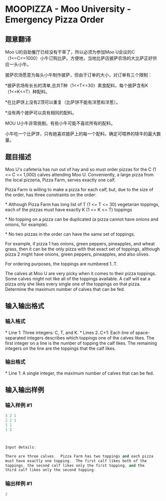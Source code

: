 # MOOPIZZA - Moo University - Emergency Pizza Order

## 题意翻译

Moo U的自助餐厅已经没有干草了，所以必须为参加Moo U会议的C（1<=C<=1000）小牛订购比萨。方便地，当地比萨店披萨农场的大比萨正好供应一头小牛。

披萨农场愿意为每头小牛制作披萨，但由于订单的大小，对订单有三个限制：

*披萨农场有长长的清单,总共T种（1<=T<=30）素食配料，每个披萨含有K（1<=K<=T）种配料。

*在比萨饼上没有2顶可以重复（比萨饼不能有洋葱和洋葱）。

*没有两个披萨可以具有相同的配料。

MOU U小牛非常挑剔。有些小牛可能不喜欢所有的配料。

小牛吃一个比萨饼，只有她喜欢披萨上的每一个配料。确定可喂养的犊牛的最大数量。

## 题目描述

 Moo U's cafeteria has run out of hay and so must order pizzas for the C (1 <= C <= 1,000) calves attending Moo U. Conveniently, a large pizza from the local pizzeria, Pizza Farm, serves exactly one calf.

Pizza Farm is willing to make a pizza for each calf, but, due to the size of the order, has three constraints on the order:

\* Although Pizza Farm has long list of T (1 <= T <= 30) vegetarian toppings, each of the pizzas must have exactly K (1 <= K <= T) toppings

\* No topping on a pizza can be duplicated (a pizza cannot have onions and onions, for example).

\* No two pizzas in the order can have the same set of toppings.

For example, if pizza 1 has onions, green peppers, pineapples, and wheat grass, then it can be the only pizza with that exact set of toppings, although pizza 2 might have onions, green peppers, pineapples, and also olives.

For ordering purposes, the toppings are numbered 1..T.

The calves at Moo U are very picky when it comes to their pizza toppings. Some calves might not like all of the toppings available. A calf will eat a pizza only she likes every single one of the toppings on that pizza. Determine the maximum number of calves that can be fed.

## 输入输出格式

### 输入格式

 \* Line 1: Three integers: C, T, and K. \* Lines 2..C+1: Each line of space-separated integers describes which toppings one of the calves likes. The first integer on a line is the number of topping the calf likes. The remaining integers on the line are the toppings that the calf likes.

### 输出格式

 \* Line 1: A single integer, the maximum number of calves that can be fed.

## 输入输出样例

### 输入样例 #1

```cpp
3 2 1
2 2 1
1 1
1 2



Input details:

There are three calves.  Pizza Farm has two toppings and each pizza
must have exactly one topping.  The first calf likes both of the
toppings, the second calf likes only the first topping, and the
third calf likes only the second topping.
```


### 输出样例 #1

```cpp
2
```


